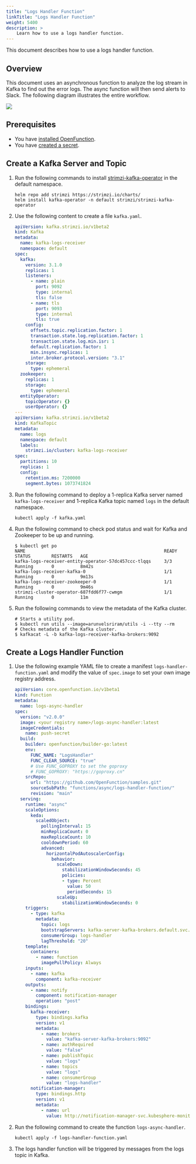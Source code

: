 ```yaml
---
title: "Logs Handler Function"
linkTitle: "Logs Handler Function"
weight: 5400
description: >	
    Learn how to use a logs handler function.
---
```


This document describes how to use a logs handler function.

## Overview

This document uses an asynchronous function to analyze the log stream in Kafka to find out the error logs. The async function will then send alerts to Slack. The following diagram illustrates the entire workflow.

![](/images/docs/en/best-practices/logs-handler-function/elastic-log-processing.png)

## Prerequisites

- You have [installed OpenFunction](../../getting-started/installation/).
- You have [created a secret](../../getting-started/your-first-function/function-go/#create-a-secret).

## Create a Kafka Server and Topic

1. Run the following commands to install [strimzi-kafka-operator](https://github.com/strimzi/strimzi-kafka-operator) in the default namespace.

   ```shell
   helm repo add strimzi https://strimzi.io/charts/
   helm install kafka-operator -n default strimzi/strimzi-kafka-operator
   ```

2. Use the following content to create a file `kafka.yaml`.

   ```yaml
   apiVersion: kafka.strimzi.io/v1beta2
   kind: Kafka
   metadata:
     name: kafka-logs-receiver
     namespace: default
   spec:
     kafka:
       version: 3.1.0
       replicas: 1
       listeners:
         - name: plain
           port: 9092
           type: internal
           tls: false
         - name: tls
           port: 9093
           type: internal
           tls: true
       config:
         offsets.topic.replication.factor: 1
         transaction.state.log.replication.factor: 1
         transaction.state.log.min.isr: 1
         default.replication.factor: 1
         min.insync.replicas: 1
         inter.broker.protocol.version: "3.1"
       storage:
         type: ephemeral
     zookeeper:
       replicas: 1
       storage:
         type: ephemeral
     entityOperator:
       topicOperator: {}
       userOperator: {}
   ---
   apiVersion: kafka.strimzi.io/v1beta2
   kind: KafkaTopic
   metadata:
     name: logs
     namespace: default
     labels:
       strimzi.io/cluster: kafka-logs-receiver
   spec:
     partitions: 10
     replicas: 1
     config:
       retention.ms: 7200000
       segment.bytes: 1073741824
   ```

3. Run the following command to deploy a 1-replica Kafka server named `kafka-logs-receiver` and 1-replica Kafka topic named `logs` in the default namespace.

   ```shell
   kubectl apply -f kafka.yaml
   ```

4. Run the following command to check pod status and wait for Kafka and Zookeeper to be up and running.

   ```shell
   $ kubectl get po
   NAME                                                     READY   STATUS        RESTARTS   AGE
   kafka-logs-receiver-entity-operator-57dc457ccc-tlqqs     3/3     Running       0          8m42s
   kafka-logs-receiver-kafka-0                              1/1     Running       0          9m13s
   kafka-logs-receiver-zookeeper-0                          1/1     Running       0          9m46s
   strimzi-cluster-operator-687fdd6f77-cwmgm                1/1     Running       0          11m
   ```

5. Run the following commands to view the metadata of the Kafka cluster.

   ```shell
   # Starts a utility pod.
   $ kubectl run utils --image=arunvelsriram/utils -i --tty --rm
   # Checks metadata of the Kafka cluster.
   $ kafkacat -L -b kafka-logs-receiver-kafka-brokers:9092
   ```

## Create a Logs Handler Function

1. Use the following example YAML file to create a manifest `logs-handler-function.yaml` and modify the value of `spec.image` to set your own image registry address.

   ```yaml
   apiVersion: core.openfunction.io/v1beta1
   kind: Function
   metadata:
     name: logs-async-handler
   spec:
     version: "v2.0.0"
     image: <your registry name>/logs-async-handler:latest
     imageCredentials:
       name: push-secret
     build:
       builder: openfunction/builder-go:latest
       env:
         FUNC_NAME: "LogsHandler"
         FUNC_CLEAR_SOURCE: "true"
         # Use FUNC_GOPROXY to set the goproxy
         # FUNC_GOPROXY: "https://goproxy.cn"
       srcRepo:
         url: "https://github.com/OpenFunction/samples.git"
         sourceSubPath: "functions/async/logs-handler-function/"
         revision: "main"
     serving:
       runtime: "async"
       scaleOptions:
         keda:
           scaledObject:
             pollingInterval: 15
             minReplicaCount: 0
             maxReplicaCount: 10
             cooldownPeriod: 60
             advanced:
               horizontalPodAutoscalerConfig:
                 behavior:
                   scaleDown:
                     stabilizationWindowSeconds: 45
                     policies:
                     - type: Percent
                       value: 50
                       periodSeconds: 15
                   scaleUp:
                     stabilizationWindowSeconds: 0
       triggers:
         - type: kafka
           metadata:
             topic: logs
             bootstrapServers: kafka-server-kafka-brokers.default.svc.cluster.local:9092
             consumerGroup: logs-handler
             lagThreshold: "20"
       template:
         containers:
           - name: function
             imagePullPolicy: Always
       inputs:
         - name: kafka
           component: kafka-receiver
       outputs:
         - name: notify
           component: notification-manager
           operation: "post"
       bindings:
         kafka-receiver:
           type: bindings.kafka
           version: v1
           metadata:
             - name: brokers
               value: "kafka-server-kafka-brokers:9092"
             - name: authRequired
               value: "false"
             - name: publishTopic
               value: "logs"
             - name: topics
               value: "logs"
             - name: consumerGroup
               value: "logs-handler"
         notification-manager:
           type: bindings.http
           version: v1
           metadata:
             - name: url
               value: http://notification-manager-svc.kubesphere-monitoring-system.svc.cluster.local:19093/api/v2/alerts
   ```

2. Run the following command to create the function `logs-async-handler`.

   ```shell
   kubectl apply -f logs-handler-function.yaml
   ```

3. The logs handler function will be triggered by messages from the logs topic in Kafka.
